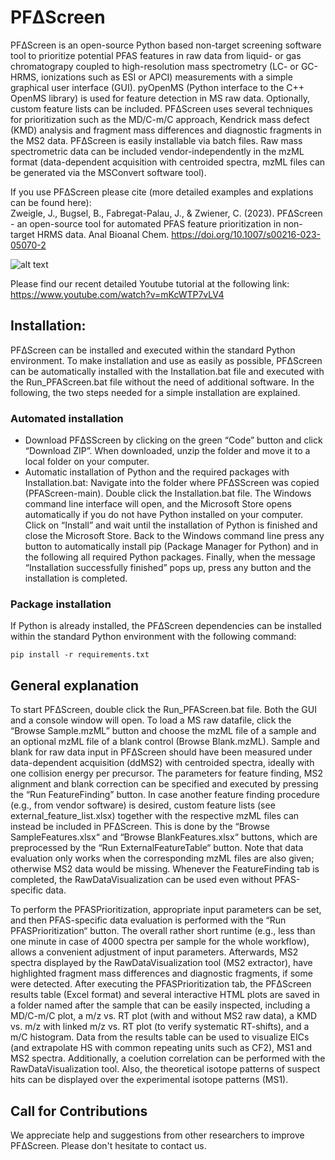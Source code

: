 PFΔScreen
========

PFΔScreen is an open-source Python based non-target screening software tool to prioritize potential PFAS features in raw data from liquid- or gas chromatograpy coupled to high-resolution mass spectrometry (LC- or GC-HRMS, ionizations such as ESI or APCI) measurements with a simple graphical user interface (GUI). pyOpenMS (Python interface to the C++ OpenMS library) is used for feature detection in MS raw data. Optionally, custom feature lists can be included. PFΔScreen uses several techniques for prioritization such as the MD/C-m/C approach, Kendrick mass defect (KMD) analysis and fragment mass differences and diagnostic fragments in the MS2 data. PFΔScreen is easily installable via batch files. Raw mass spectrometric data can be included vendor-independently in the mzML format (data-dependent acquisition with centroided spectra, mzML files can be generated via the MSConvert software tool).

If you use PFΔScreen please cite (more detailed examples and explations can be found here):\
Zweigle, J., Bugsel, B., Fabregat-Palau, J., & Zwiener, C. (2023). PFΔScreen - an open-source tool for automated PFAS feature prioritization in non-target HRMS data. Anal Bioanal Chem. https://doi.org/10.1007/s00216-023-05070-2 

![alt text](https://github.com/JonZwe/PFAScreen/blob/main/logo.jpg?raw=true)

Please find our recent detailed Youtube tutorial at the following link: https://www.youtube.com/watch?v=mKcWTP7vLV4

Installation:
--------------------

PFΔScreen can be installed and executed within the standard Python environment. To make installation and use as easily as possible, PFΔScreen can be automatically installed with the Installation.bat file and executed with the Run_PFAScreen.bat file without the need of additional software. In the following, the two steps needed for a simple installation are explained.

### Automated installation

- Download PFΔSScreen by clicking on the green “Code” button and click “Download ZIP”. When downloaded, unzip the folder and move it to a local folder on your computer. 
-	Automatic installation of Python and the required packages with Installation.bat: Navigate into the folder where PFΔSScreen was copied (PFAScreen-main). Double click the Installation.bat file. The Windows command line interface will open, and the Microsoft Store opens automatically if you do not have Python installed on your computer. Click on “Install” and wait until the installation of Python is finished and close the Microsoft Store. Back to the Windows command line press any button to automatically install pip (Package Manager for Python) and in the following all required Python packages. Finally, when the message “Installation successfully finished” pops up, press any button and the installation is completed.


### Package installation 
If Python is already installed, the PFΔScreen dependencies can be installed within the standard Python environment with the following command:

```
pip install -r requirements.txt
```

General explanation
----------------------
To start PFΔScreen, double click the Run_PFAScreen.bat file. Both the GUI and a console window will open. To load a MS raw datafile, click the “Browse Sample.mzML” button and choose the mzML file of a sample and an optional mzML file of a blank control (Browse Blank.mzML). Sample and blank for raw data input in PFΔScreen should have been measured under data-dependent acquisition (ddMS2) with centroided spectra, ideally with one collision energy per precursor. The parameters for feature finding, MS2 alignment and blank correction can be specified and executed by pressing the “Run FeatureFinding” button. In case another feature finding procedure (e.g., from vendor software) is desired, custom feature lists (see external_feature_list.xlsx) together with the respective mzML files can instead be included in PFΔScreen. This is done by the “Browse SampleFeatures.xlsx“ and “Browse BlankFeatures.xlsx“ buttons, which are preprocessed by the “Run ExternalFeatureTable“ button. Note that data evaluation only works when the corresponding mzML files are also given; otherwise MS2 data would be missing. Whenever the FeatureFinding tab is completed, the RawDataVisualization can be used even without PFAS-specific data. 

To perform the PFASPrioritization, appropriate input parameters can be set, and then PFAS-specific data evaluation is performed with the “Run PFASPrioritization“ button. The overall rather short runtime (e.g., less than one minute in case of 4000 spectra per sample for the whole workflow), allows a convenient adjustment of input parameters. Afterwards, MS2 spectra displayed by the RawDataVisualization tool (MS2 extractor), have highlighted fragment mass differences and diagnostic fragments, if some were detected. After executing the PFASPrioritization tab, the PFΔScreen results table (Excel format) and several interactive HTML plots are saved in a folder named after the sample that can be easily inspected, including a MD/C-m/C plot, a m/z vs. RT plot (with and without MS2 raw data), a KMD vs. m/z with linked m/z vs. RT plot (to verify systematic RT-shifts), and a m/C histogram. Data from the results table can be used to visualize EICs (and extrapolate HS with common repeating units such as CF2), MS1 and MS2 spectra. Additionally, a coelution correlation can be performed with the RawDataVisualization tool. Also, the theoretical isotope patterns of suspect hits can be displayed over the experimental isotope patterns (MS1).

Call for Contributions
----------------------

We appreciate help and suggestions from other researchers to improve
PFΔScreen. Please don't hesitate to contact us.
